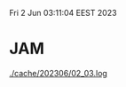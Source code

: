 Fri  2 Jun 03:11:04 EEST 2023
# JAM
<a href='./cache/202306/02_03.log'>./cache/202306/02_03.log</a>
